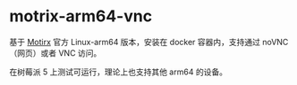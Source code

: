# motrix-arm64-vnc

基于 [Motirx](https://github.com/agalwood/Motrix) 官方 Linux-arm64 版本，安装在 docker 容器内，支持通过 noVNC（网页）或者 VNC 访问。

在树莓派 5 上测试可运行，理论上也支持其他 arm64 的设备。